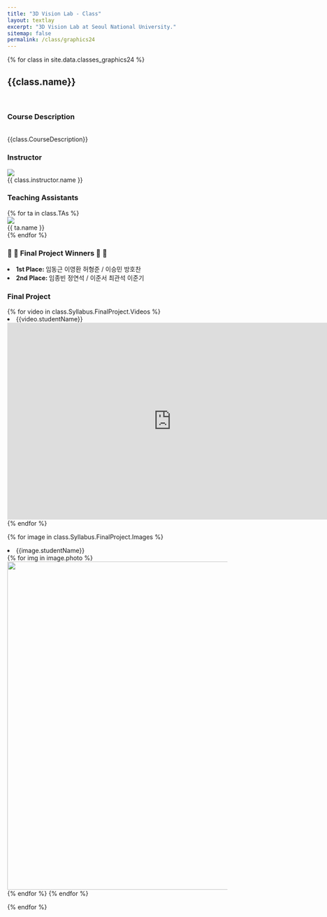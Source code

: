```yaml
---
title: "3D Vision Lab - Class"
layout: textlay
excerpt: "3D Vision Lab at Seoul National University."
sitemap: false
permalink: /class/graphics24
---
```


<html>
<body>
{% for class in site.data.classes_graphics24 %}

<h2> {{class.name}} </h2> <br>

<div class='section'>
<h3> Course Description </h3> <br>
{{class.CourseDescription}}
</div>

<div class='section'>
  <div class='instructor-section'>
    <h3>Instructor</h3>
    <div class='instructor'>
      <img src="{{ site.url }}{{ site.baseurl }}/images/memberspic/{{ class.instructor.photo }}">
      <div>{{ class.instructor.name }}</div>
    </div>
  </div>
  <div class='instructor-section'>
    <h3>Teaching Assistants</h3>
    {% for ta in class.TAs %}
    <div class='ta'>
      <img src="{{ site.url }}{{ site.baseurl }}/images/memberspic/{{ ta.photo }}">
      <div>{{ ta.name }}</div>
    </div>
    {% endfor %}
  </div>
</div>


<div class='section'>
  <h3>&#127881; &#127881; Final Project Winners &#127881; &#127881;</h3>
  <li><b>1st Place: </b> 임동근 이영환 허형준 / 이승민 방호찬</li>
  <li><b>2nd Place: </b> 임종빈 정연석 / 이준서 최관석 이준기</li>

  <h3>Final Project</h3>
  {% for video in class.Syllabus.FinalProject.Videos %}
  <br><li> {{video.studentName}} </li>
  <iframe width="750" height="450" src="https://www.youtube.com/embed/{{video.youtubeLinkId}}"  frameborder="0" allowfullscreen></iframe>
  {% endfor %}

  {% for image in class.Syllabus.FinalProject.Images %}
  <br><li> {{image.studentName}} </li>
    {% for img in image.photo %}
    <div class='class_student'>
      <img src="{{ site.url }}{{ site.baseurl }}/images/classpic/graphics24/{{ img }}" style='height:auto;width:750px'>
    </div>
    {% endfor %}
  {% endfor %}

</div>

{% endfor %}


</body>
</html>
